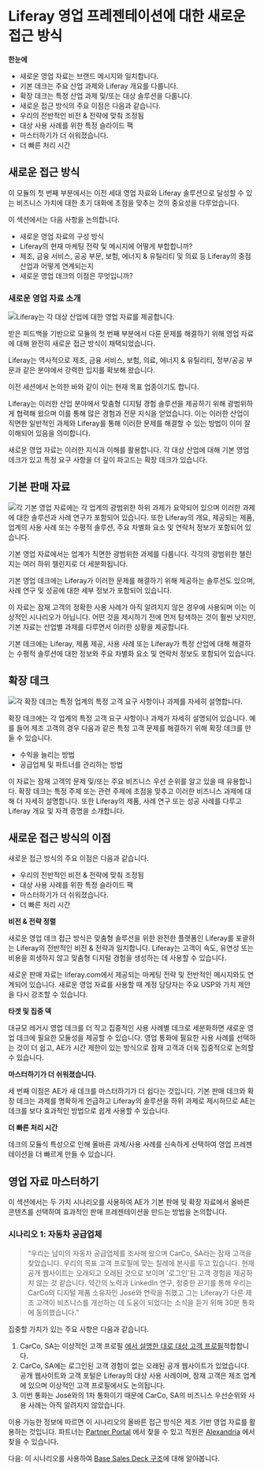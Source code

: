 # Liferay 영업 프레젠테이션에 대한 새로운 접근 방식

**한눈에**

* 새로운 영업 자료는 브랜드 메시지와 일치합니다.
* 기본 데크는 주요 산업 과제와 Liferay 개요를 다룹니다.
* 확장 데크는 특정 산업 과제 및/또는 대상 솔루션을 다룹니다.
* 새로운 접근 방식의 주요 이점은 다음과 같습니다.
* 우리의 전반적인 비전 & 전략에 맞춰 조정됨
* 대상 사용 사례를 위한 특정 슬라이드 팩
* 마스터하기가 더 쉬워졌습니다.
* 더 빠른 처리 시간

## 새로운 접근 방식

이 모듈의 첫 번째 부분에서는 이전 세대 영업 자료와 Liferay 솔루션으로 달성할 수 있는 비즈니스 가치에 대한 초기 대화에 초점을 맞추는 것의 중요성을 다루었습니다.

이 섹션에서는 다음 사항을 논의합니다.

* 새로운 영업 자료의 구성 방식
* Liferay의 현재 마케팅 전략 및 메시지에 어떻게 부합합니까?
* 제조, 금융 서비스, 공공 부문, 보험, 에너지 & 유틸리티 및 의료 등 Liferay의 중점 산업과 어떻게 연계되는지
* 새로운 영업 데크의 이점은 무엇입니까?

### 새로운 영업 자료 소개

![Liferay는 각 대상 산업에 대한 영업 자료를 제공합니다.](./sales-presentations-new-approach/images/01.png)

받은 피드백을 기반으로 모듈의 첫 번째 부분에서 다룬 문제를 해결하기 위해 영업 자료에 대해 완전히 새로운 접근 방식이 채택되었습니다.

Liferay는 역사적으로 제조, 금융 서비스, 보험, 의료, 에너지 & 유틸리티, 정부/공공 부문과 같은 분야에서 강력한 입지를 확보해 왔습니다.

이전 세션에서 논의한 바와 같이 이는 현재 목표 업종이기도 합니다.

Liferay는 이러한 산업 분야에서 맞춤형 디지털 경험 솔루션을 제공하기 위해 광범위하게 협력해 왔으며 이를 통해 많은 경험과 전문 지식을 얻었습니다. 이는 이러한 산업이 직면한 일반적인 과제와 Liferay를 통해 이러한 문제를 해결할 수 있는 방법이 이미 잘 이해되어 있음을 의미합니다.

새로운 영업 자료는 이러한 지식과 이해를 활용합니다. 각 대상 산업에 대해 기본 영업 데크가 있고 특정 요구 사항을 더 깊이 파고드는 확장 데크가 있습니다.

## 기본 판매 자료

![각 기본 영업 자료에는 각 업계의 광범위한 하위 과제가 요약되어 있으며 이러한 과제에 대한 솔루션과 사례 연구가 포함되어 있습니다. 또한 Liferay의 개요, 제공되는 제품, 업계의 사용 사례 또는 수평적 솔루션, 주요 차별화 요소 및 연락처 정보가 포함되어 있습니다.](./sales-presentations-new-approach/images/02.png)

기본 영업 자료에서는 업계가 직면한 광범위한 과제를 다룹니다. 각각의 광범위한 챌린지는 여러 하위 챌린지로 더 세분화됩니다.

기본 영업 데크에는 Liferay가 이러한 문제를 해결하기 위해 제공하는 솔루션도 있으며, 사례 연구 및 성공에 대한 세부 정보가 포함되어 있습니다.

이 자료는 잠재 고객의 정확한 사용 사례가 아직 알려지지 않은 경우에 사용되며 이는 이상적인 시나리오가 아닙니다. 어떤 것을 제시하기 전에 먼저 탐색하는 것이 훨씬 낫지만, 기본 자료는 산업별 과제를 다루면서 이러한 상황을 제공합니다.

기본 데크에는 Liferay, 제품 제공, 사용 사례 또는 Liferay가 특정 산업에 대해 해결하는 수평적 솔루션에 대한 정보와 주요 차별화 요소 및 연락처 정보도 포함되어 있습니다.

## 확장 데크

![각 확장 데크는 특정 업계의 특정 고객 요구 사항이나 과제를 자세히 설명합니다.](./sales-presentations-new-approach/images/03.png)

확장 데크에는 각 업계의 특정 고객 요구 사항이나 과제가 자세히 설명되어 있습니다. 예를 들어 제조 고객의 경우 다음과 같은 특정 고객 문제를 해결하기 위해 확장 데크를 만들 수 있습니다.

* 수익을 늘리는 방법
* 공급업체 및 파트너를 관리하는 방법

이 자료는 잠재 고객의 문제 및/또는 주요 비즈니스 우선 순위를 알고 있을 때 유용합니다. 확장 데크는 특정 주제 또는 관련 주제에 초점을 맞추고 이러한 비즈니스 과제에 대해 더 자세히 설명합니다. 또한 Liferay의 제품, 사례 연구 또는 성공 사례를 다루고 Liferay 개요 및 자격 증명을 소개합니다.

## 새로운 접근 방식의 이점

새로운 접근 방식의 주요 이점은 다음과 같습니다.

* 우리의 전반적인 비전 & 전략에 맞춰 조정됨
* 대상 사용 사례를 위한 특정 슬라이드 팩
* 마스터하기가 더 쉬워졌습니다.
* 더 빠른 처리 시간

**비전 & 전략 정렬**

새로운 영업 데크 접근 방식은 맞춤형 솔루션을 위한 완전한 플랫폼인 Liferay를 포괄하는 Liferay의 전반적인 비전 & 전략과 일치합니다. Liferay는 고객이 속도, 유연성 또는 비용을 희생하지 않고 맞춤형 디지털 경험을 생성하는 데 사용할 수 있습니다.

새로운 판매 자료는 liferay.com에서 제공되는 마케팅 전략 및 전반적인 메시지와도 연계되어 있습니다. 새로운 영업 자료를 사용할 때 계정 담당자는 주요 USP와 가치 제안을 다시 강조할 수 있습니다.

**타겟 및 집중 덱**

대규모 레거시 영업 데크를 더 작고 집중적인 사용 사례별 데크로 세분화하면 새로운 영업 데크에 필요한 모듈성을 제공할 수 있습니다. 영업 통화에 필요한 사용 사례를 선택하는 것이 더 쉽고, AE가 시간 제한이 있는 방식으로 잠재 고객과 더욱 집중적으로 논의할 수 있습니다.

**마스터하기가 더 쉬워졌습니다.**

세 번째 이점은 AE가 새 데크를 마스터하기가 더 쉽다는 것입니다. 기본 판매 데크와 확장 데크는 과제를 명확하게 언급하고 Liferay의 솔루션을 하위 과제로 제시하므로 AE는 데크를 보다 효과적인 방법으로 쉽게 사용할 수 있습니다.

**더 빠른 처리 시간**

데크의 모듈식 특성으로 인해 올바른 과제/사용 사례를 신속하게 선택하여 영업 프레젠테이션을 더 빠르게 만들 수 있습니다.

## 영업 자료 마스터하기

이 섹션에서는 두 가지 시나리오를 사용하여 AE가 기본 판매 및 확장 자료에서 올바른 콘텐츠를 선택하여 효과적인 판매 프레젠테이션을 만드는 방법을 논의합니다.

### 시나리오 1: 자동차 공급업체

> “우리는 남미의 자동차 공급업체를 조사해 왔으며 CarCo, SA라는 잠재 고객을 찾았습니다. 우리의 목표 고객 프로필에 맞는 칠레에 본사를 두고 있습니다. 현재 공개 웹사이트는 오래되고 오래된 것으로 보이며 '로그인'된 고객 경험을 제공하지 않는 것 같습니다. 약간의 노력과 LinkedIn 연구, 정중한 끈기를 통해 우리는 CarCo의 디지털 제품 소유자인 José와 연락을 취했고 그는 Liferay가 다른 제조 고객이 비즈니스를 개선하는 데 도움이 되었다는 소식을 듣기 위해 30분 통화에 동의했습니다.”

집중할 가치가 있는 주요 사항은 다음과 같습니다.

1. CarCo, SA는 이상적인 고객 프로필 [에서 설명한 대로 대상 고객 프로필](../../level-0/the-ideal-customer-profile.md)적합합니다.
2. CarCo, SA에는 로그인된 고객 경험이 없는 오래된 공개 웹사이트가 있었습니다. 공개 웹사이트와 고객 포털은 Liferay의 대상 사용 사례이며, 잠재 고객은 제조 업계에 있으며 이상적인 고객 프로필에서도 논의됩니다.
3. 이번 통화는 José와의 1차 통화이기 때문에 CarCo, SA의 비즈니스 우선순위와 사용 사례는 아직 알려지지 않았습니다.

이용 가능한 정보에 따르면 이 시나리오의 올바른 접근 방식은 제조 기반 영업 자료를 활용하는 것입니다. 파트너는 [Partner Portal](https://partner.liferay.com) 에서 찾을 수 있고 직원은 [Alexandria](https://sales.liferay.com) 에서 찾을 수 있습니다.

다음: 이 시나리오를 사용하여 [Base Sales Deck 구조](./sales-presentations-base-deck.md)에 대해 알아봅니다.
